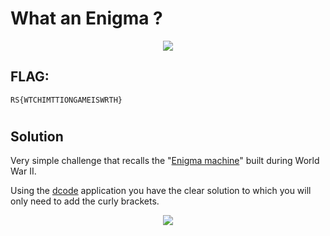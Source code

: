 # What an Enigma ?
<p align="center">
  <img src=https://i.postimg.cc/Wz8GD3Lf/Enigma.jpg" />
</p>

## FLAG:
`RS{WTCHIMTTIONGAMEISWRTH}`
#
## Solution
Very simple challenge that recalls the "[Enigma machine](https://en.wikipedia.org/wiki/Enigma_machine)" built during World War II.

Using the [dcode](https://www.dcode.fr/enigma-machine-cipher) application you have the clear solution to which you will only need to add the curly brackets.
<p align="center">
  <img src=https://i.postimg.cc/kXzWHLcZ/Solution-Enigma.jpg/>
</p>
